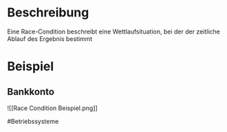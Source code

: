 # Beschreibung
Eine Race-Condition beschreibt eine Wettlaufsituation, bei der der zeitliche Ablauf des Ergebnis bestimmt

# Beispiel
## Bankkonto
![[Race Condition Beispiel.png]]


#Betriebssysteme 